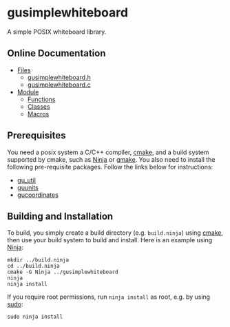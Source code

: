 # gusimplewhiteboard

A simple POSIX whiteboard library.

## Online Documentation

 * [Files](https://mipalgu.github.io/gusimplewhiteboard/files.html)
   - [gusimplewhiteboard.h](https://mipalgu.github.io/gusimplewhiteboard/gusimplewhiteboard_8h.html)
   - [gusimplewhiteboard.c](https://mipalgu.github.io/gusimplewhiteboard/gusimplewhiteboard_8c.html)
 * [Module](https://mipalgu.github.io/gusimplewhiteboard/globals_defs.html)
   - [Functions](https://mipalgu.github.io/gusimplewhiteboard/globals_func.html)
   - [Classes](https://mipalgu.github.io/gusimplewhiteboard/annotated.html)
   - [Macros](https://mipalgu.github.io/gusimplewhiteboard/globals_defs.html)

## Prerequisites

You need a posix system a C/C++ compiler, [cmake](https://cmake.org),
and a build system supported by cmake, such as
[Ninja](https://ninja-build.org) or
[gmake](https://www.gnu.org/software/make/).
You also need to install the following pre-requisite packages.
Follow the links below for instructions:

 * [gu_util](https://github.com/mipalgu/gu_util)
 * [guunits](https://github.com/mipalgu/guunits)
 * [gucoordinates](https://github.com/mipalgu/gucoordinates)

## Building and Installation

To build, you simply create a build directory (e.g. `build.ninja`)
using [cmake](https://cmake.org), then use your build system to
build and install. Here is an example using
[Ninja](https://ninja-build.org):

	mkdir ../build.ninja
	cd ../build.ninja
	cmake -G Ninja ../gusimplewhiteboard
	ninja
	ninja install

If you require root permissions, run `ninja install` as root,
e.g. by using [sudo](https://www.sudo.ws):

	sudo ninja install
